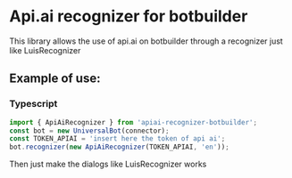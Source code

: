 # Api.ai recognizer for botbuilder

This library allows the use of api.ai on botbuilder through a recognizer just like LuisRecognizer

## Example of use:

### Typescript
```typescript
import { ApiAiRecognizer } from 'apiai-recognizer-botbuilder';
const bot = new UniversalBot(connector);
const TOKEN_APIAI = 'insert here the token of api ai';
bot.recognizer(new ApiAiRecognizer(TOKEN_APIAI, 'en'));
```

Then just make the dialogs like LuisRecognizer works
